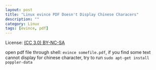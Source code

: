 ```yaml
---
layout: post
title: "Linux evince PDF Doesn't Display Chinese Characers"
description: ""
category: Linux
tags: [evince, pdf]
---
```


License: [(CC 3.0) BY-NC-SA](http://creativecommons.org/licenses/by-nc-sa/3.0/)

open pdf file through shell: ``evince somefile.pdf``, if you find some text
cannot display for chinese character, try to run
```sudo apt-get install poppler-data```
